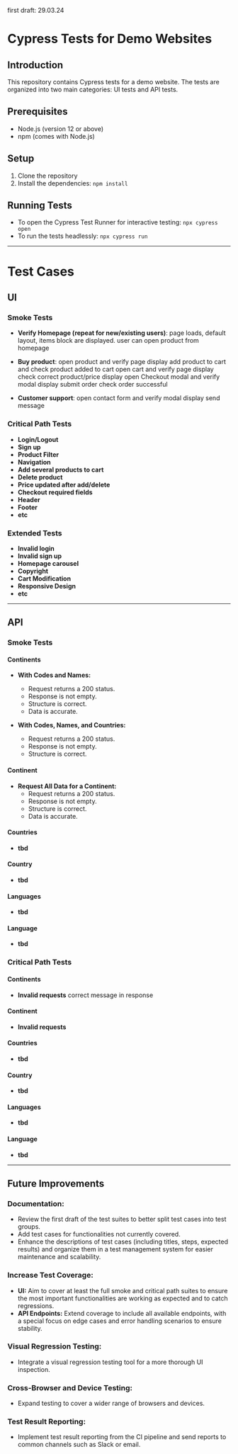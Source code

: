 first draft: 29.03.24

# Cypress Tests for Demo Websites

## Introduction
This repository contains Cypress tests for a demo website. The tests are organized into two main categories: UI tests and API tests.

## Prerequisites
- Node.js (version 12 or above)
- npm (comes with Node.js)

## Setup
1. Clone the repository
2. Install the dependencies:
`npm install`

## Running Tests
- To open the Cypress Test Runner for interactive testing:
`npx cypress open`
- To run the tests headlessly:
`npx cypress run`

------------



# Test Cases

## UI

### Smoke Tests
- **Verify Homepage (repeat for new/existing users)**: 
page loads, default layout, items block are displayed.
user can open product from homepage

- **Buy product**: 
open product and verify page display
add product to cart and check product added to cart
open cart and verify page display
check correct product/price display
open Checkout modal and verify modal display
submit order
check order successful

- **Customer support**: 
open contact form and verify modal display
send message

### Critical Path Tests
- **Login/Logout**
- **Sign up**
- **Product Filter**
- **Navigation**
- **Add several products to cart**
- **Delete product**
- **Price updated after add/delete**
- **Checkout required fields**
- **Header**
- **Footer**
- **etc**

### Extended Tests
- **Invalid login**
- **Invalid sign up**
- **Homepage carousel**
- **Copyright**
- **Cart Modification**
- **Responsive Design**
- **etc**

------------

## API

### Smoke Tests

#### Continents
- **With Codes and Names:**
  - Request returns a 200 status.
  - Response is not empty.
  - Structure is correct.
  - Data is accurate.

- **With Codes, Names, and Countries:**
  - Request returns a 200 status.
  - Response is not empty.
  - Structure is correct.

#### Continent
- **Request All Data for a Continent:**
  - Request returns a 200 status.
  - Response is not empty.
  - Structure is correct.
  - Data is accurate.


#### Countries
- **tbd**

#### Country
- **tbd**

#### Languages
- **tbd**

#### Language
- **tbd**

### Critical Path Tests

#### Continents
- **Invalid requests**
correct message in response

#### Continent
- **Invalid requests**

#### Countries
- **tbd**

#### Country
- **tbd**

#### Languages
- **tbd**

#### Language
- **tbd**

------------

## Future Improvements

### Documentation:
- Review the first draft of the test suites to better split test cases into test groups.
- Add test cases for functionalities not currently covered.
- Enhance the descriptions of test cases (including titles, steps, expected results) and organize them in a test management system for easier maintenance and scalability.

### Increase Test Coverage:
- **UI:** 
  Aim to cover at least the full smoke and critical path suites to ensure the most important functionalities are working as expected and to catch regressions.
- **API Endpoints:** 
  Extend coverage to include all available endpoints, with a special focus on edge cases and error handling scenarios to ensure stability.

### Visual Regression Testing:
- Integrate a visual regression testing tool for a more thorough UI inspection. 

### Cross-Browser and Device Testing:
- Expand testing to cover a wider range of browsers and devices.

### Test Result Reporting:
- Implement test result reporting from the CI pipeline and send reports to common channels such as Slack or email.
